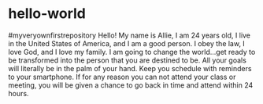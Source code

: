 # hello-world
#myveryownfirstrepository
Hello! My name is Allie, I am 24 years old, I live in the United States of America, and I am a good person. I obey the law, I love God, and I love my family. I am going to change the world...get ready to be transformed into the person that you are destined to be. All your goals will literally be in the palm of your hand. Keep you schedule with reminders to your smartphone. If for any reason you can not attend your class or meeting, you will be given a chance to go back in time and attend within 24 hours.
